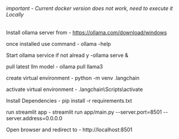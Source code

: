 ###### important - Current docker version does not work, need to execute it Locally ######

Install ollama server from - https://ollama.com/download/windows

once installed use command - ollama -help

Start ollama service if not alread y -ollama serve &

pull latest llm model - ollama pull llama3

create virtual environment - python -m venv .langchain

activate virtual environment - .langchain\Scripts\activate

Install Dependencies - pip install -r requirements.txt

run streamlit app - streamlit run app/main.py --server.port=8501 --server.address=0.0.0.0

Open browser and redirect to - http://localhost:8501